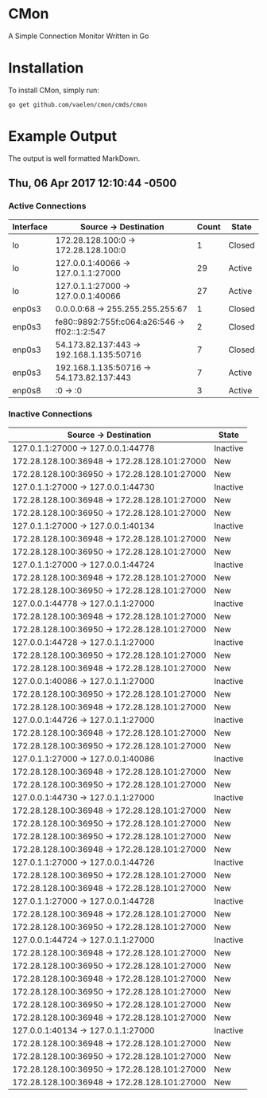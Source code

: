 # CMon
A Simple Connection Monitor Written in Go

# Installation

To install CMon, simply run:
```
go get github.com/vaelen/cmon/cmds/cmon
```

# Example Output

The output is well formatted MarkDown.

## Thu, 06 Apr 2017 12:10:44 -0500

### Active Connections
|            Interface |                                        Source -> Destination |                Count |  State |
| -------------------- | ------------------------------------------------------------ | -------------------- | ------ |
|                   lo |                         172.28.128.100:0 -> 172.28.128.100:0 |                    1 | Closed |
|                   lo |                           127.0.0.1:40066 -> 127.0.1.1:27000 |                   29 | Active |
|                   lo |                           127.0.1.1:27000 -> 127.0.0.1:40066 |                   27 | Active |
|               enp0s3 |                             0.0.0.0:68 -> 255.255.255.255:67 |                    1 | Closed |
|               enp0s3 |                fe80::9892:755f:c064:a26:546 -> ff02::1:2:547 |                    2 | Closed |
|               enp0s3 |                     54.173.82.137:443 -> 192.168.1.135:50716 |                    7 | Closed |
|               enp0s3 |                     192.168.1.135:50716 -> 54.173.82.137:443 |                    7 | Active |
|               enp0s8 |                                                     :0 -> :0 |                    3 | Active |

### Inactive Connections
|                                        Source -> Destination |    State |
| ------------------------------------------------------------ | -------- |
|                           127.0.1.1:27000 -> 127.0.0.1:44778 | Inactive |
|                 172.28.128.100:36948 -> 172.28.128.101:27000 |      New |
|                 172.28.128.100:36950 -> 172.28.128.101:27000 |      New |
|                           127.0.1.1:27000 -> 127.0.0.1:44730 | Inactive |
|                 172.28.128.100:36948 -> 172.28.128.101:27000 |      New |
|                 172.28.128.100:36950 -> 172.28.128.101:27000 |      New |
|                           127.0.1.1:27000 -> 127.0.0.1:40134 | Inactive |
|                 172.28.128.100:36948 -> 172.28.128.101:27000 |      New |
|                 172.28.128.100:36950 -> 172.28.128.101:27000 |      New |
|                           127.0.1.1:27000 -> 127.0.0.1:44724 | Inactive |
|                 172.28.128.100:36948 -> 172.28.128.101:27000 |      New |
|                 172.28.128.100:36950 -> 172.28.128.101:27000 |      New |
|                           127.0.0.1:44778 -> 127.0.1.1:27000 | Inactive |
|                 172.28.128.100:36948 -> 172.28.128.101:27000 |      New |
|                 172.28.128.100:36950 -> 172.28.128.101:27000 |      New |
|                           127.0.0.1:44728 -> 127.0.1.1:27000 | Inactive |
|                 172.28.128.100:36950 -> 172.28.128.101:27000 |      New |
|                 172.28.128.100:36948 -> 172.28.128.101:27000 |      New |
|                           127.0.0.1:40086 -> 127.0.1.1:27000 | Inactive |
|                 172.28.128.100:36950 -> 172.28.128.101:27000 |      New |
|                 172.28.128.100:36948 -> 172.28.128.101:27000 |      New |
|                           127.0.0.1:44726 -> 127.0.1.1:27000 | Inactive |
|                 172.28.128.100:36948 -> 172.28.128.101:27000 |      New |
|                 172.28.128.100:36950 -> 172.28.128.101:27000 |      New |
|                           127.0.1.1:27000 -> 127.0.0.1:40086 | Inactive |
|                 172.28.128.100:36948 -> 172.28.128.101:27000 |      New |
|                 172.28.128.100:36950 -> 172.28.128.101:27000 |      New |
|                           127.0.0.1:44730 -> 127.0.1.1:27000 | Inactive |
|                 172.28.128.100:36948 -> 172.28.128.101:27000 |      New |
|                 172.28.128.100:36950 -> 172.28.128.101:27000 |      New |
|                 172.28.128.100:36950 -> 172.28.128.101:27000 |      New |
|                 172.28.128.100:36948 -> 172.28.128.101:27000 |      New |
|                           127.0.1.1:27000 -> 127.0.0.1:44726 | Inactive |
|                 172.28.128.100:36950 -> 172.28.128.101:27000 |      New |
|                 172.28.128.100:36948 -> 172.28.128.101:27000 |      New |
|                           127.0.1.1:27000 -> 127.0.0.1:44728 | Inactive |
|                 172.28.128.100:36948 -> 172.28.128.101:27000 |      New |
|                 172.28.128.100:36950 -> 172.28.128.101:27000 |      New |
|                           127.0.0.1:44724 -> 127.0.1.1:27000 | Inactive |
|                 172.28.128.100:36948 -> 172.28.128.101:27000 |      New |
|                 172.28.128.100:36950 -> 172.28.128.101:27000 |      New |
|                 172.28.128.100:36948 -> 172.28.128.101:27000 |      New |
|                 172.28.128.100:36950 -> 172.28.128.101:27000 |      New |
|                 172.28.128.100:36950 -> 172.28.128.101:27000 |      New |
|                 172.28.128.100:36948 -> 172.28.128.101:27000 |      New |
|                           127.0.0.1:40134 -> 127.0.1.1:27000 | Inactive |
|                 172.28.128.100:36948 -> 172.28.128.101:27000 |      New |
|                 172.28.128.100:36950 -> 172.28.128.101:27000 |      New |
|                 172.28.128.100:36950 -> 172.28.128.101:27000 |      New |
|                 172.28.128.100:36948 -> 172.28.128.101:27000 |      New |
